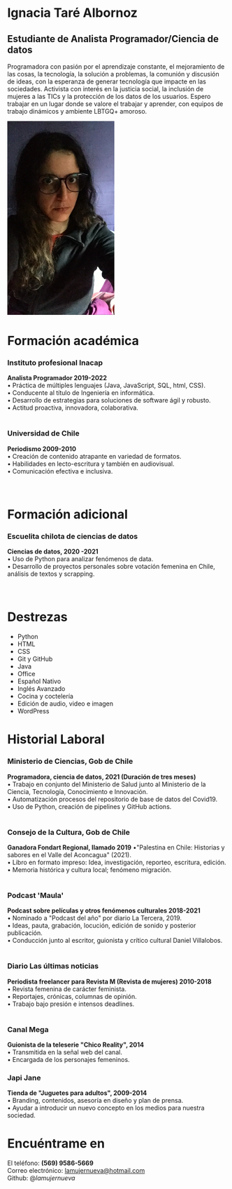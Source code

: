 # Ignacia Taré Albornoz
## Estudiante de Analista Programador/Ciencia de datos
Programadora con pasión por el aprendizaje constante, el mejoramiento de las cosas, la tecnología, la solución a problemas, la comunión y discusión de ideas, con la esperanza de generar tecnología que impacte en las sociedades.
Activista con interés en la justicia social, la inclusión de mujeres a las TICs y la protección de los datos de los usuarios.
Espero trabajar en un lugar donde se valore el trabajar y aprender, con equipos de trabajo dinámicos y ambiente LBTGQ+ amoroso.

![Image](https://github.com/lamujernueva/cv/blob/gh-pages/Captura%20de%20Pantalla%202021-10-26%20a%20la(s)%2021.29.33.png)


# Formación académica
### Instituto profesional Inacap
**Analista Programador 2019-2022**<br> 
• Práctica de múltiples lenguajes (Java, JavaScript, SQL, html, CSS). <br>
• Conducente al título de Ingeniería en informática. <br>
• Desarrollo de estrategias para soluciones de software ágil y robusto. <br>
• Actitud proactiva, innovadora, colaborativa. <br>
<br>
### Universidad de Chile
**Periodismo 2009-2010**<br> 
• Creación de contenido atrapante en variedad de formatos. <br> 
• Habilidades en lecto-escritura y también en audiovisual. <br>
• Comunicación efectiva e inclusiva. <br>
<br>
<br>
# Formación adicional
### Escuelita chilota de ciencias de datos 
**Ciencias de datos, 2020 -2021** <br>
• Uso de Python para analizar fenómenos de data. <br>
• Desarrollo de proyectos personales sobre votación femenina en Chile, análisis de textos y scrapping. <br>
<br>
<br>
# Destrezas
- Python 
- HTML
- CSS
- Git y GitHub
- Java
- Office
- Español Nativo
- Inglés Avanzado
- Cocina y coctelería
- Edición de audio, video e imagen
- WordPress

# Historial Laboral
### Ministerio de Ciencias, Gob de Chile
**Programadora, ciencia de datos, 2021 (Duración de tres meses)** <br>
• Trabajo en conjunto del Ministerio de Salud junto al Ministerio de la Ciencia, Tecnología, Conocimiento e Innovación. <br>
• Automatización procesos del repositorio de base de datos del Covid19. <br>
• Uso de Python, creación de pipelines y GitHub actions. <br>
<br>
### Consejo de la Cultura, Gob de Chile
**Ganadora Fondart Regional, llamado 2019**
•"Palestina en Chile: Historias y sabores en el Valle del Aconcagua" (2021). <br>
• Libro en formato impreso: Idea, investigación, reporteo, escritura, edición. <br>
• Memoria histórica y cultura local; fenómeno migración. <br>
<br>
### Podcast 'Maula'
**Podcast sobre películas y otros fenómenos culturales 2018-2021**<br>
• Nominado a "Podcast del año" por diario La Tercera, 2019.<br>
• Ideas, pauta, grabación, locución, edición de sonido y posterior publicación.<br>
• Conducción junto al escritor, guionista y crítico cultural Daniel Villalobos.<br>
<br>
### Diario Las últimas noticias
**Periodista freelancer para Revista M (Revista de mujeres) 2010-2018**<br>
• Revista femenina de carácter feminista.<br>
• Reportajes, crónicas, columnas de opinión.<br>
• Trabajo bajo presión e intensos deadlines.<br>
<br>
### Canal Mega
**Guionista de la teleserie "Chico Reality", 2014**<br>
• Transmitida en la señal web del canal. <br>
• Encargada de los personajes femeninos. <br>

### Japi Jane
**Tienda de "Juguetes para adultos", 2009-2014** <br>
• Branding, contenidos, asesoría en diseño y plan de prensa. <br>
• Ayudar a introducir un nuevo concepto en los medios para nuestra sociedad. <br>

# Encuéntrame en
El teléfono: **(569) 9586-5669** <br>
Correo electrónico: lamujernueva@hotmail.com <br>
Github: @_lamujernueva_ <br>


